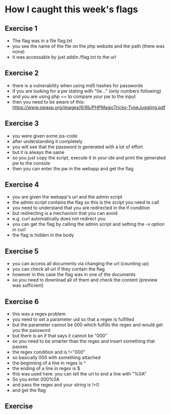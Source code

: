 # How I caught this week's flags

## Exercise 1
* The flag was in a file flag.txt
* you see the name of the file on the php website and the path (there was none)
* it was accessable by just addin /flag.txt to the url 

## Exercise 2
* there is a vulnerability when using md5 hashes for passwords
* if you are looking for a pw stating with "0e..." (only numbers following) 
* and you are using php == to compare your pw to the input
* then you need to be aware of this: https://www.owasp.org/images/6/6b/PHPMagicTricks-TypeJuggling.pdf

## Exercise 3
* you were given some jss-code 
* after understanding it completely 
* you will see that the password is generated with a lot of effort 
* but it is always the same
* so you just copy the script, execute it in your ide and print the generated pw to the console
* then you can enter the pw in the webapp and get the flag

## Exercise 4
* you are given the webapp's url and the admin script
* the admin script contains the flag so this is the script you need to call 
* you need to understand that you are redirected in the if condition
* but redirecting is a mechanism that you can avoid 
* e.g. curl automatically does not redirect you 
* you can get the flag by calling the admin script and setting the -v option in curl
* the flag is hidden in the body 

## Exercise 5 
* you can access all documents via changing the url (counting up)
* you can check all url if they contain the flag 
* however in this case the flag was in one of the documents
* so you need to download all of them and check the content (preview was sufficient)

## Exercise 6
* this was a regex problem
* you need to set a parameter uid so that a regex is fulfilled 
* but the parameter cannot be 000 which fulfills the regex and would get you the password
* but there is an if that says it cannot be "000"
* so you need to be smarter than the regex and insert something that passes 
* the regex condition and is !="000"
* so basically 000 with something attached 
* the beginning of a line in regex is ^
* the ending of a line in regex is $
* this was used here: you can tell the url to end a line with "%0A"
* So you enter 000%0A
* and pass the regex and your string is !=0 
* and get the flag 

## Exercise 

